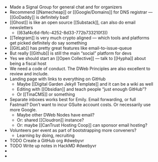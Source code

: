 - Made a Signal Group for general chat and for organizers
- Recommend [[Namecheap]] or [[Google/Domains]] for DNS registrar — [[GoDaddy]] is definitely bad!
- [[Ghost]] is like an open source [[Substack]], can also do email newsletters
	- ((63af4c6d-fbfc-4252-8d33-772b733210f3))
- [[Telegram]] is very much crypto aligned — which tools and platforms get picked definitely do say something
- [[GitLab]] has pretty great features like email-to-issue-queue
- But really [[Github]] is still the main “social” platform for devs
- Yes we should start an [[Open Collective]] — talk to [[Hypha]] about being a fiscal host
- We need a code of conduct. The DWeb Principles are also excellent to review and include.
- Landing page with links to everything on GitHub
	- Maybe [[Digital Garden Jekyll Template]] and it can be a wiki as well
	- Editing with [[Obsidian]] and teach people “just enough GitHub”?
	- Or [[TinaCMS]] or something
- Separate inboxes works best for Emily. Email forwarding, or full Fastmail? Don’t want to incur GSuite account costs. Or necessarily use more Google.
	- Maybe other DWeb Nodes have email?
	- Or: shared [[Cloudron]] instance?
	- Or: maybe [[CanTrust Hosting Coop]] can sponsor email hosting?
- Volunteers per event as part of bootstrapping more conveners?
	- Learning by doing, recruiting
- TODO Create a GitHub org #dwebyvr
- TODO Write up notes in HackMD #dwebyvr
-
-